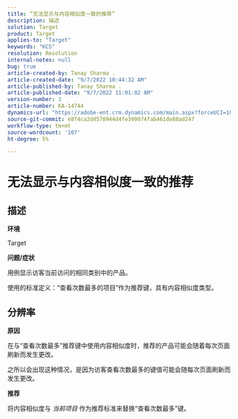 ```yaml
---
title: “无法显示与内容相似度一致的推荐”
description: 描述
solution: Target
product: Target
applies-to: "Target"
keywords: "KCS"
resolution: Resolution
internal-notes: null
bug: true
article-created-by: Tanay Sharma .
article-created-date: "9/7/2022 10:44:32 AM"
article-published-by: Tanay Sharma .
article-published-date: "9/7/2022 11:01:02 AM"
version-number: 3
article-number: KA-14744
dynamics-url: "https://adobe-ent.crm.dynamics.com/main.aspx?forceUCI=1&pagetype=entityrecord&etn=knowledgearticle&id=d1bc1008-9a2e-ed11-9db1-002248086735"
source-git-commit: e8f4ca2dd578944d4fe399074fab461de88ad247
workflow-type: tm+mt
source-wordcount: '107'
ht-degree: 5%

---
```


# 无法显示与内容相似度一致的推荐

## 描述


<b>环境</b>

Target



<b>问题/症状</b>

用例显示访客当前访问的相同类别中的产品。

使用的标准定义：“查看次数最多的项目”作为推荐键，具有内容相似度类型。


## 分辨率


<b>原因</b>

在与“查看次数最多”推荐键中使用内容相似度时，推荐的产品可能会随着每次页面刷新而发生更改。

之所以会出现这种情况，是因为访客查看次数最多的键值可能会随每次页面刷新而发生更改。



<b>推荐</b>

将内容相似度与 *当前项目* 作为推荐标准来替换“查看次数最多”键。
